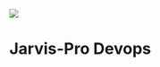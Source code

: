 <img src="https://badges.strrl.dev/visits/nevillionaire/Jarvis-Pro?style=flat-square&color=red&logo=github&a=0">

# Jarvis-Pro Devops
